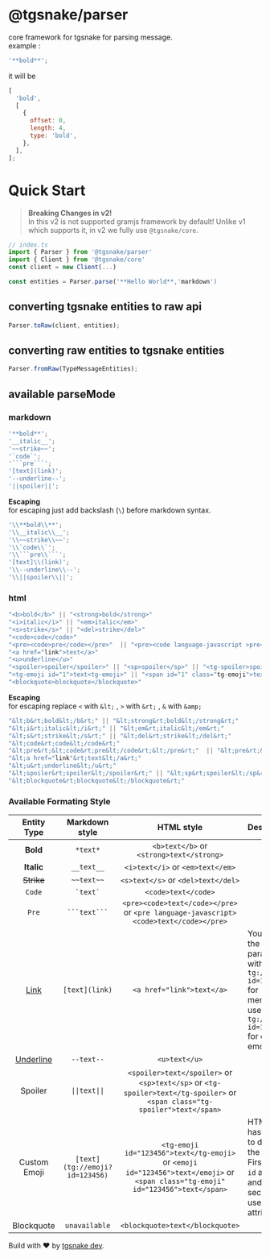 # @tgsnake/parser

core framework for tgsnake for parsing message.  
example :

```js
'**bold**';
```

it will be

```js
[
  'bold',
  [
    {
      offset: 0,
      length: 4,
      type: 'bold',
    },
  ],
];
```

# Quick Start

> **Breaking Changes in v2!**  
> In this v2 is not supported gramjs framework by default! Unlike v1 which supports it, in v2 we fully use `@tgsnake/core`.

```ts
// index.ts
import { Parser } from '@tgsnake/parser'
import { Client } from '@tgsnake/core'
const client = new Client(...)

const entities = Parser.parse('**Hello World**,'markdown')
```

## converting tgsnake entities to raw api

```ts
Parser.toRaw(client, entities);
```

## converting raw entities to tgsnake entities

```ts
Parser.fromRaw(TypeMessageEntities);
```

## available parseMode

### markdown

````ts
'**bold**';
'__italic__';
'~~strike~~';
'`code`';
'```pre```';
'[text](link)';
'--underline--';
'||spoiler||';
````

**Escaping**  
for escaping just add backslash (`\`) before markdown syntax.

````ts
'\\**bold\\**';
'\\__italic\\__';
'\\~~strike\\~~';
'\\`code\\`';
'\\```pre\\```';
'[text]\\(link)';
'\\--underline\\--';
'\\||spoiler\\||';
````

### html

```ts
"<b>bold</b>" || "<strong>bold</strong>"
"<i>italic</i>" || "<em>italic</em>"
"<s>strike</s>" || "<del>strike</del>"
"<code>code</code>"
"<pre><code>pre</code></pre>"  || "<pre><code language-javascript >pre</code></pre>"
"<a href="link">text</a>"
"<u>underline</u>"
"<spoiler>spoiler</spoiler>" || "<sp>spoiler</sp>" || "<tg-spoiler>spoiler</tg-spoiler>" || '<span class="tg-spoiler">spoiler</span>'
"<tg-emoji id="1">text<tg-emoji>" || "<span id="1" class="tg-emoji">text<span>"
"<blockquote>blockquote</blockquote>"
```

**Escaping**  
for escaping replace `<` with `&lt;` , `>` with `&rt;` , `&` with `&amp;`

```ts
"&lt;b&rt;bold&lt;/b&rt;" || "&lt;strong&rt;bold&lt;/strong&rt;"
"&lt;i&rt;italic&lt;/i&rt;" || "&lt;em&rt;italic&lt;/em&rt;"
"&lt;s&rt;strike&lt;/s&rt;" || "&lt;del&rt;strike&lt;/del&rt;"
"&lt;code&rt;code&lt;/code&rt;"
"&lt;pre&rt;&lt;code&rt;pre&lt;/code&rt;&lt;/pre&rt;"  || "&lt;pre&rt;&lt;code language-javascript &rt;pre&lt;/code&rt;&lt;/pre&rt;"
"&lt;a href="link"&rt;text&lt;/a&rt;"
"&lt;u&rt;underline&lt;/u&rt;"
"&lt;spoiler&rt;spoiler&lt;/spoiler&rt;" || "&lt;sp&rt;spoiler&lt;/sp&rt;" || "&lt;tg-spoiler&rt;spoiler&lt;/tg-spoiler&rt;" || '&lt;span class="tg-spoiler"&rt;spoiler&lt;/span&rt;'
"&lt;blockquote&rt;blockquote&lt;/blockquote&rt;"
```

### Available Formating Style

| Entity Type | Markdown style | HTML style | Description |
| :-: | :-: | :-: | :-- |
| **Bold** | `*text*` | `<b>text</b>` or `<strong>text</strong>` |  |
| **Italic** | `__text__` | `<i>text</i>` or `<em>text</em>` |  |
| ~~Strike~~ | `~~text~~` | `<s>text</s>` or `<del>text</del>` |  |
| `Code` | <code>\`text\`</code> | `<code>text</code>` |  |
| `Pre` | <code>\`\`\`text\`\`\`</code> | `<pre><code>text</code></pre>` or `<pre language-javascript><code>text</code></pre>` |  |
| [Link](#) | `[text](link)` | `<a href="link">text</a>` | You can fill the link params with `tg://user?id=123456` for mentioning user and `tg://emoji?id=123456` for custom emoji. |
| <u>Underline</u> | `--text--` | `<u>text</u>` |  |
| Spoiler | `\|\|text\|\|` | `<spoiler>text</spoiler>` or `<sp>text</sp>` or `<tg-spoiler>text</tg-spoiler>` or `<span class="tg-spoiler">text</span>` |  |
| Custom Emoji | `[text](tg://emoji?id=123456)` | `<tg-emoji id="123456">text</tg-emoji>` or `<emoji id="123456">text</emoji>` or `<span class="tg-emoji" id="123456">text</span>` | HTML tag has 2 way to define the emojiId. First using `id` attribute and seconds use `emojiId` attribute. |
| Blockquote | `unavailable` | `<blockquote>text</blockquote>` |  |

Build with ♥️ by [tgsnake dev](https://t.me/tgsnakechat).
